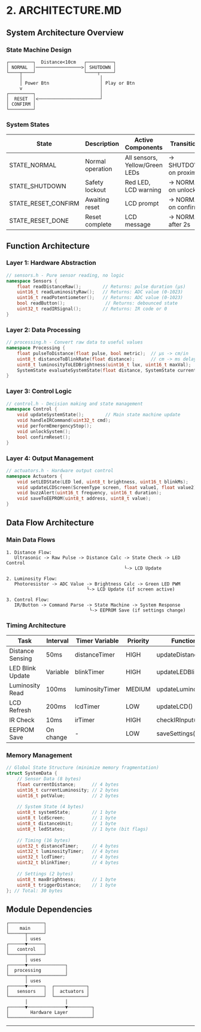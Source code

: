 # 2. ARCHITECTURE.MD

## System Architecture Overview

### State Machine Design
```
┌─────────┐  Distance<10cm   ┌──────────┐
│ NORMAL  │─────────────────>│ SHUTDOWN │
└────┬────┘                  └────┬─────┘
     │                             │
     │ Power Btn                   │ Play or Btn
     v                             │
┌─────────┐                        │
│  RESET  │<───────────────────────┘
│ CONFIRM │
└─────────┘
```

### System States
| State | Description | Active Components | Transitions |
|-------|-------------|-------------------|-------------|
| STATE_NORMAL | Normal operation | All sensors, Yellow/Green LEDs | -> SHUTDOWN on proximity |
| STATE_SHUTDOWN | Safety lockout | Red LED, LCD warning | -> NORMAL on unlock |
| STATE_RESET_CONFIRM | Awaiting reset | LCD prompt | -> NORMAL on confirm |
| STATE_RESET_DONE | Reset complete | LCD message | -> NORMAL after 2s |

## Function Architecture

### Layer 1: Hardware Abstraction
```cpp
// sensors.h - Pure sensor reading, no logic
namespace Sensors {
    float readDistanceRaw();        // Returns: pulse duration (μs)
    uint16_t readLuminosityRaw();   // Returns: ADC value (0-1023)
    uint16_t readPotentiometer();   // Returns: ADC value (0-1023)
    bool readButton();               // Returns: debounced state
    uint32_t readIRSignal();        // Returns: IR code or 0
}
```

### Layer 2: Data Processing
```cpp
// processing.h - Convert raw data to useful values
namespace Processing {
    float pulseToDistance(float pulse, bool metric);  // μs -> cm/in
    uint8_t distanceToBlinkRate(float distance);      // cm -> ms delay
    uint8_t luminosityToLEDBrightness(uint16_t lux, uint16_t maxVal);
    SystemState evaluateSystemState(float distance, SystemState current);
}
```

### Layer 3: Control Logic
```cpp
// control.h - Decision making and state management
namespace Control {
    void updateSystemState();        // Main state machine update
    void handleIRCommand(uint32_t cmd);
    void performEmergencyStop();
    void unlockSystem();
    bool confirmReset();
}
```

### Layer 4: Output Management
```cpp
// actuators.h - Hardware output control
namespace Actuators {
    void setLEDState(LED led, uint8_t brightness, uint16_t blinkMs);
    void updateLCDScreen(ScreenType screen, float value1, float value2);
    void buzzAlert(uint16_t frequency, uint16_t duration);
    void saveToEEPROM(uint8_t address, uint8_t value);
}
```

## Data Flow Architecture

### Main Data Flows
```
1. Distance Flow:
   Ultrasonic -> Raw Pulse -> Distance Calc -> State Check -> LED Control
                                            └-> LCD Update

2. Luminosity Flow:
   Photoresistor -> ADC Value -> Brightness Calc -> Green LED PWM
                              └-> LCD Update (if screen active)

3. Control Flow:
   IR/Button -> Command Parse -> State Machine -> System Response
                               └-> EEPROM Save (if settings change)
```

### Timing Architecture

| Task | Interval | Timer Variable | Priority | Function |
|------|----------|----------------|----------|----------|
| Distance Sensing | 50ms | distanceTimer | HIGH | updateDistance() |
| LED Blink Update | Variable | blinkTimer | HIGH | updateLEDBlink() |
| Luminosity Read | 100ms | luminosityTimer | MEDIUM | updateLuminosity() |
| LCD Refresh | 200ms | lcdTimer | LOW | updateLCD() |
| IR Check | 10ms | irTimer | HIGH | checkIRInput() |
| EEPROM Save | On change | - | LOW | saveSettings() |

### Memory Management
```cpp
// Global State Structure (minimize memory fragmentation)
struct SystemData {
    // Sensor Data (8 bytes)
    float currentDistance;      // 4 bytes
    uint16_t currentLuminosity; // 2 bytes
    uint16_t potValue;          // 2 bytes
    
    // System State (4 bytes)
    uint8_t systemState;        // 1 byte
    uint8_t lcdScreen;          // 1 byte
    uint8_t distanceUnit;       // 1 byte
    uint8_t ledStates;          // 1 byte (bit flags)
    
    // Timing (16 bytes)
    uint32_t distanceTimer;     // 4 bytes
    uint32_t luminosityTimer;   // 4 bytes
    uint32_t lcdTimer;          // 4 bytes
    uint32_t blinkTimer;        // 4 bytes
    
    // Settings (2 bytes)
    uint8_t maxBrightness;      // 1 byte
    uint8_t triggerDistance;    // 1 byte
}; // Total: 30 bytes
```

## Module Dependencies

```
┌─────────────┐
│    main     │
└──────┬──────┘
       │ uses
┌──────▼──────┐
│   control   │
└──────┬──────┘
       │ uses
┌──────▼──────────────┐
│  processing         │
└──────┬──────────────┘
       │ uses
┌──────▼──────┐  ┌────────────┐
│   sensors   │  │  actuators │
└─────────────┘  └────────────┘
       │              │
┌──────▼──────────────▼─────────┐
│        Hardware Layer         │
└───────────────────────────────┘
```

---